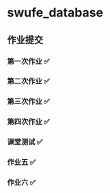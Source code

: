 # swufe_database
## 作业提交
### 第一次作业 ✅
### 第二次作业 ✅
### 第三次作业 ✅
### 第四次作业 ✅
### 课堂测试 ✅
### 作业五 ✅
### 作业六 ✅

